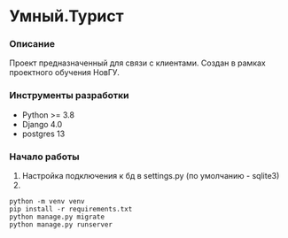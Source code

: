 # Умный.Турист
### Описание
Проект предназначенный для связи с клиентами. Создан в рамках проектного обучения НовГУ.
### Инструменты разработки
- Python >= 3.8
- Django 4.0
- postgres 13
### Начало работы
1. Настройка подключения к бд в settings.py (по умолчанию - sqlite3)
2.
```
python -m venv venv
pip install -r requirements.txt
python manage.py migrate
python manage.py runserver
```
